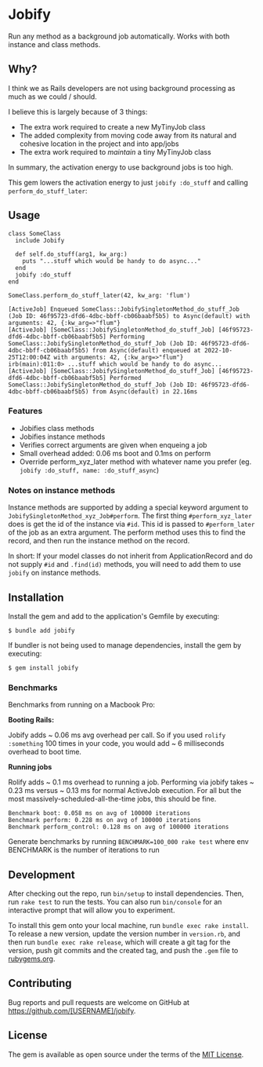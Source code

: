 # Jobify

Run any method as a background job automatically. Works with both instance and class methods.

## Why?
I think we as Rails developers are not using background processing as much as we could / should.

I believe this is largely because of 3 things:

- The extra work required to create a new MyTinyJob class
- The added complexity from moving code away from its natural and cohesive location in the project and into app/jobs
- The extra work required to _maintain_ a tiny MyTinyJob class

In summary, the activation energy to use background jobs is too high.

This gem lowers the activation energy to just `jobify :do_stuff` and calling `perform_do_stuff_later`: 

## Usage
```
class SomeClass
  include Jobify
  
  def self.do_stuff(arg1, kw_arg:) 
    puts "...stuff which would be handy to do async..."
  end
  jobify :do_stuff
end

SomeClass.perform_do_stuff_later(42, kw_arg: 'flum')

[ActiveJob] Enqueued SomeClass::JobifySingletonMethod_do_stuff_Job (Job ID: 46f95723-dfd6-4dbc-bbff-cb06baabf5b5) to Async(default) with arguments: 42, {:kw_arg=>"flum"}
[ActiveJob] [SomeClass::JobifySingletonMethod_do_stuff_Job] [46f95723-dfd6-4dbc-bbff-cb06baabf5b5] Performing SomeClass::JobifySingletonMethod_do_stuff_Job (Job ID: 46f95723-dfd6-4dbc-bbff-cb06baabf5b5) from Async(default) enqueued at 2022-10-25T12:00:04Z with arguments: 42, {:kw_arg=>"flum"}
irb(main):011:0> ...stuff which would be handy to do async...
[ActiveJob] [SomeClass::JobifySingletonMethod_do_stuff_Job] [46f95723-dfd6-4dbc-bbff-cb06baabf5b5] Performed SomeClass::JobifySingletonMethod_do_stuff_Job (Job ID: 46f95723-dfd6-4dbc-bbff-cb06baabf5b5) from Async(default) in 22.16ms
```

### Features
- Jobifies class methods
- Jobifies instance methods
- Verifies correct arguments are given when enqueing a job 
- Small overhead added: 0.06 ms boot and 0.1ms on perform 
- Override perform_xyz_later method with whatever name you prefer (eg. `jobify :do_stuff, name: :do_stuff_async`) 

### Notes on instance methods
Instance methods are supported by adding a special keyword argument to `JobifySingletonMethod_xyz_Job#perform`. 
The first thing `#perform_xyz_later` does is get the id of the instance via `#id`.
This id is passed to `#perform_later` of the job as an extra argument. The perform method uses this to find the record, 
and then run the instance method on the record.

In short: If your model classes do not inherit from ApplicationRecord and do not supply `#id` and `.find(id)` methods, 
you will need to add them to use `jobify` on instance methods.

## Installation

Install the gem and add to the application's Gemfile by executing:

    $ bundle add jobify

If bundler is not being used to manage dependencies, install the gem by executing:

    $ gem install jobify

### Benchmarks
Benchmarks from running on a Macbook Pro:

**Booting Rails:**

Jobify adds ~ 0.06 ms avg overhead per call. So if you used `rolify :something` 100 times in your code, you would add ~ 6 milliseconds overhead to boot time.

**Running jobs**

Rolify adds ~ 0.1 ms overhead to running a job. Performing via jobify takes ~ 0.23 ms versus ~ 0.13 ms for normal ActiveJob execution.
For all but the most massively-scheduled-all-the-time jobs, this should be fine.

```
Benchmark boot: 0.058 ms on avg of 100000 iterations
Benchmark perform: 0.228 ms on avg of 100000 iterations
Benchmark perform_control: 0.128 ms on avg of 100000 iterations
```

Generate benchmarks by running `BENCHMARK=100_000 rake test` where env BENCHMARK is the number of iterations to run

## Development

After checking out the repo, run `bin/setup` to install dependencies. Then, run `rake test` to run the tests. You can also run `bin/console` for an interactive prompt that will allow you to experiment.

To install this gem onto your local machine, run `bundle exec rake install`. To release a new version, update the version number in `version.rb`, and then run `bundle exec rake release`, which will create a git tag for the version, push git commits and the created tag, and push the `.gem` file to [rubygems.org](https://rubygems.org).

## Contributing

Bug reports and pull requests are welcome on GitHub at https://github.com/[USERNAME]/jobify.

## License

The gem is available as open source under the terms of the [MIT License](https://opensource.org/licenses/MIT).
